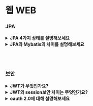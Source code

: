 # 웹 WEB

### JPA
<details>
<summary><strong>JPA 4가지 상태를 설명해보세요</strong></summary>  
<hr>
<ul><li>답변</li></ul>
<hr>
</details>

<details>
<summary><strong>JPA와 Mybatis의 차이를 설명해보세요</strong></summary>  
<hr>
<ul><li>답변</li></ul>
<hr>
</details>

<br></br>

### 보안
<details>
<summary><strong>JWT가 무엇인가요?</strong></summary>  
<hr>
<ul><li>답변</li></ul>
<hr>
</details>

<details>
<summary><strong>JWT와 session보안 차이는 무엇인가요?</strong></summary>  
<hr>
<ul><li>답변</li></ul>
<hr>
</details>

<details>
<summary><strong>oauth 2.0에 대해 설명해보세요</strong></summary>  
<hr>
<ul><li>답변</li></ul>
<hr>
</details>

<!--
<details>
<summary><strong>질문</strong></summary>  
<hr>
<ul><li>답변</li></ul>
<hr>
</details>
-->
